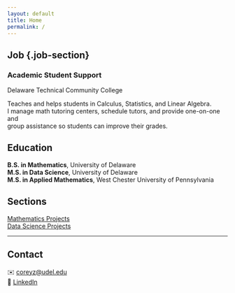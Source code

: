 ```yaml
---
layout: default
title: Home
permalink: /
---
```



## Job {.job-section}

### Academic Student Support

<p class="job-company">Delaware Technical Community College</p>

Teaches and helps students in Calculus, Statistics, and Linear Algebra.  
I manage math tutoring centers, schedule tutors, and provide one-on-one and  
group assistance so students can improve their grades.



## Education

**B.S. in Mathematics**, University of Delaware  
**M.S. in Data Science**, University of Delaware  
**M.S. in Applied Mathematics**, West Chester University of Pennsylvania





## Sections

 [Mathematics Projects](math/)  
 [Data Science Projects](data-science/)
 
---





## Contact

✉️ [coreyz@udel.edu](mailto:coreyz@udel.edu)  
🔗 [LinkedIn](https://www.linkedin.com/in/corey-zhang-m-s/)
